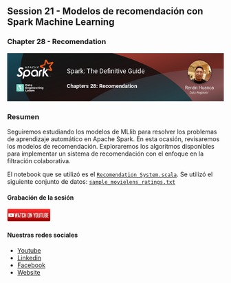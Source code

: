 ## Session 21 - Modelos de recomendación con Spark Machine Learning
### Chapter 28 - Recomendation

![Banner Session 21](../assets/banner_session_21.png)

### Resumen
Seguiremos estudiando los modelos de MLlib para resolver los problemas de aprendizaje automático en Apache Spark. En esta ocasión, revisaremos los modelos de recomendación. Exploraremos los algoritmos disponibles para implementar un sistema de recomendación con el enfoque en la filtración colaborativa.

El notebook que se utilizó es el [`Recomendation System.scala`](Recomendation%20System.scala). Se utilizó el siguiente conjunto de datos: [`sample_movielens_ratings.txt`](sample_movielens_ratings.txt)

#### Grabación de la sesión
[![Watch Session 21](../assets/youtube.png)](https://www.youtube.com/watch?v=Fpg5AbkzBiM)


#### Nuestras redes sociales
* [Youtube](https://www.youtube.com/channel/UCqFCoUEvxR23ymmih0GD7mQ?sub_confirmation=1 'Subscríbate al canal')
* [Linkedin](https://www.linkedin.com/company/data-engineering-latam/ 'Síganos en Linkedin')
* [Facebook](https://www.facebook.com/dataengineeringlatam/ 'Síganos en Facebook')
* [Website](https://expy.bio/dataengineeringlatam 'Nuestro website')
